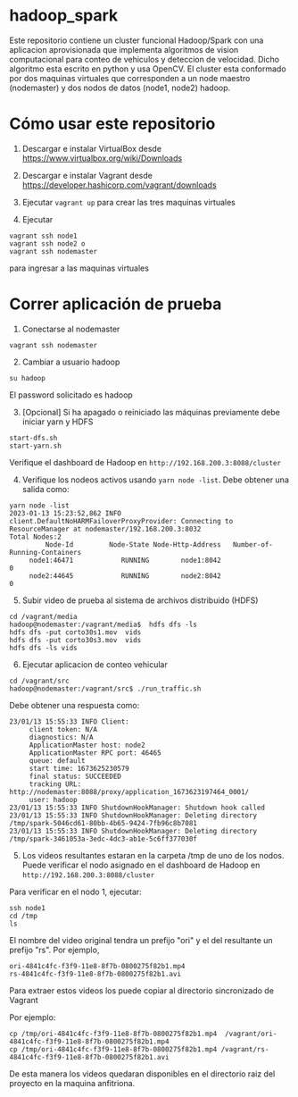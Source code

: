 # hadoop_spark

Este repositorio contiene un cluster funcional Hadoop/Spark con una aplicacion
aprovisionada que implementa algoritmos de vision computacional para conteo de vehiculos 
y deteccion  de velocidad. Dicho algoritmo esta escrito en python y
usa OpenCV. El cluster esta conformado por dos maquinas virtuales
que corresponden a un node maestro (nodemaster) y dos nodos de datos (node1, node2) hadoop.

# Cómo usar este repositorio

1. Descargar e instalar VirtualBox desde https://www.virtualbox.org/wiki/Downloads

2. Descargar e instalar Vagrant desde https://developer.hashicorp.com/vagrant/downloads

3. Ejecutar ```vagrant up``` para crear las tres maquinas virtuales

4. Ejecutar 
```
vagrant ssh node1
vagrant ssh node2 o 
vagrant ssh nodemaster 
```
para ingresar a las maquinas virtuales

# Correr aplicación de prueba

1. Conectarse al nodemaster
```
vagrant ssh nodemaster
```
2. Cambiar a usuario hadoop
```
su hadoop
```
El password solicitado es hadoop

3. [Opcional] Si ha apagado o reiniciado las máquinas previamente debe iniciar yarn y HDFS
```
start-dfs.sh
start-yarn.sh
```
Verifique el dashboard de Hadoop en ```http://192.168.200.3:8088/cluster```

4. Verifique los nodeos activos usando ``` yarn node -list ```. Debe obtener una salida como:
```
yarn node -list
2023-01-13 15:23:52,862 INFO client.DefaultNoHARMFailoverProxyProvider: Connecting to ResourceManager at nodemaster/192.168.200.3:8032
Total Nodes:2
         Node-Id	     Node-State	Node-Http-Address	Number-of-Running-Containers
     node1:46471	        RUNNING	       node1:8042	                           0
     node2:44645	        RUNNING	       node2:8042	                           0
```

5. Subir video de prueba al sistema de archivos distribuido (HDFS)
```
cd /vagrant/media
hadoop@nodemaster:/vagrant/media$  hdfs dfs -ls
hdfs dfs -put corto30s1.mov  vids
hdfs dfs -put corto30s3.mov  vids
hdfs dfs -ls vids
```
6. Ejecutar aplicacion de conteo vehicular
```
cd /vagrant/src
hadoop@nodemaster:/vagrant/src$ ./run_traffic.sh 
```
Debe obtener una respuesta como:
```
23/01/13 15:55:33 INFO Client: 
	 client token: N/A
	 diagnostics: N/A
	 ApplicationMaster host: node2
	 ApplicationMaster RPC port: 46465
	 queue: default
	 start time: 1673625230579
	 final status: SUCCEEDED
	 tracking URL: http://nodemaster:8088/proxy/application_1673623197464_0001/
	 user: hadoop
23/01/13 15:55:33 INFO ShutdownHookManager: Shutdown hook called
23/01/13 15:55:33 INFO ShutdownHookManager: Deleting directory /tmp/spark-5046cd61-80bb-4b65-9424-7fb96c8b7081
23/01/13 15:55:33 INFO ShutdownHookManager: Deleting directory /tmp/spark-3461053a-3edc-4dc3-ab1e-5c6ff377030f
```

5. Los videos resultantes estaran en la carpeta /tmp de uno de los nodos. Puede verificar el nodo asignado en el dashboard de Hadoop en ```http://192.168.200.3:8088/cluster```

Para verificar en el nodo 1, ejecutar:
```
ssh node1
cd /tmp
ls
```
El nombre del video original tendra un prefijo "ori" y el del resultante un
prefijo "rs". Por ejemplo,
```
ori-4841c4fc-f3f9-11e8-8f7b-0800275f82b1.mp4
rs-4841c4fc-f3f9-11e8-8f7b-0800275f82b1.avi
```
Para extraer estos videos los puede copiar al directorio sincronizado de Vagrant

Por ejemplo:
```
cp /tmp/ori-4841c4fc-f3f9-11e8-8f7b-0800275f82b1.mp4  /vagrant/ori-4841c4fc-f3f9-11e8-8f7b-0800275f82b1.mp4
cp /tmp/ori-4841c4fc-f3f9-11e8-8f7b-0800275f82b1.mp4 /vagrant/rs-4841c4fc-f3f9-11e8-8f7b-0800275f82b1.avi
```
De esta manera los videos quedaran disponibles en el directorio raiz del proyecto
en la maquina anfitriona.
